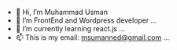 - 👋 Hi, I’m Muhammad Usman
- 👀 I’m FrontEnd and Wordpress developer ...
- 🌱 I’m currently learning react.js ...
- 📫 This is my email: msumanned@gmail.com ...

<!---
msumanned/msumanned is a ✨ special ✨ repository because its `README.md` (this file) appears on your GitHub profile.
You can click the Preview link to take a look at your changes.
--->
